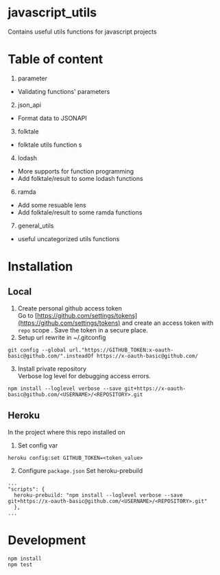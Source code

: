 
# javascript_utils
Contains useful utils functions for javascript projects
# Table of content
1. parameter
- Validating functions' parameters
2. json_api 
- Format data to JSONAPI 
3. folktale 
- folktale utils function s
4. lodash 
-  More supports for function programming
 - Add folktale/result to some lodash functions
6. ramda 
-  Add some resuable lens
 - Add folktale/result to some ramda functions
7. general_utils
- useful uncategorized utils functions
# Installation
## Local
1. Create personal github access token \
Go to [https://github.com/settings/tokens](https://github.com/settings/tokens) and create an access token with `repo` scope . Save the token in a secure place.
2.  Setup url rewrite in ~/.gitconfig
```
git config --global url."https://GITHUB_TOKEN:x-oauth-basic@github.com/".insteadOf https://x-oauth-basic@github.com/
```
3. Install private repository \
Verbose log level for debugging access errors.
```
npm install --loglevel verbose --save git+https://x-oauth-basic@github.com/<USERNAME>/<REPOSITORY>.git
```
## Heroku
In the project where this repo installed on
1. Set config var
```
heroku config:set GITHUB_TOKEN=<token_value>
```
2. Configure `package.json`
Set heroku-prebuild
```
...
"scripts": {
  heroku-prebuild: "npm install --loglevel verbose --save git+https://x-oauth-basic@github.com/<USERNAME>/<REPOSITORY>.git"
  }, 
...
  ```

# Development
```
npm install
npm test
```
